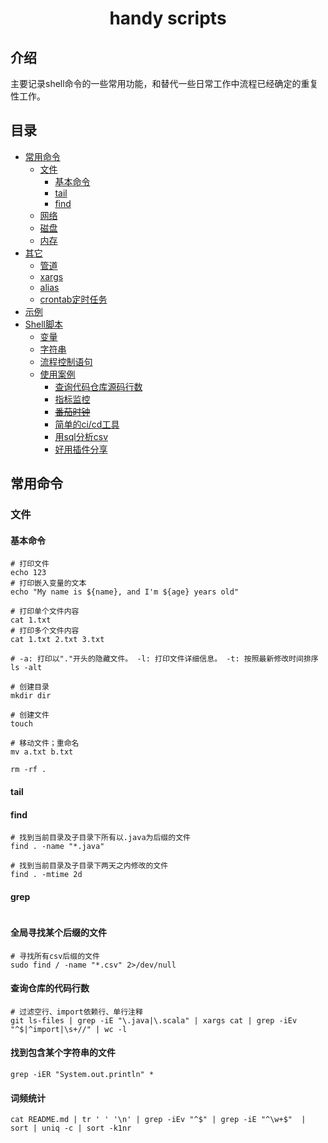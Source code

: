 <h1 align="center">handy scripts</h1>

## 介绍
主要记录shell命令的一些常用功能，和替代一些日常工作中流程已经确定的重复性工作。

## 目录
* [常用命令](#常用命令)
    * [文件](#文件)
      * [基本命令](基本命令)
      * [tail](tail)
      * [find](find)
    * [网络](#网络)
    * [磁盘](#磁盘)
    * [内存](#内存)
* [其它](#其它)
    * [管道](#管道)
    * [xargs](#xargs)
    * [alias](#alias)
    * [crontab定时任务](#crontab定时任务)
* [示例](#示例)
* [Shell脚本](#Shell脚本)
    * [变量](#变量)
    * [字符串](#字符串)
    * [流程控制语句](#流程控制语句)
    * [使用案例](#使用案例)
      * [查询代码仓库源码行数](查询代码仓库源码行数)
      * [指标监控](指标监控)
      * [~~番茄时钟~~](番茄时钟)
      * [简单的ci/cd工具]()
      * [用sql分析csv]()
      * [好用插件分享]()
    





## 常用命令

### 文件
#### 基本命令
```shell
# 打印文件
echo 123
# 打印嵌入变量的文本
echo "My name is ${name}, and I'm ${age} years old"

# 打印单个文件内容
cat 1.txt 
# 打印多个文件内容
cat 1.txt 2.txt 3.txt

# -a: 打印以"."开头的隐藏文件。 -l: 打印文件详细信息。 -t: 按照最新修改时间排序
ls -alt

# 创建目录
mkdir dir

# 创建文件
touch 

# 移动文件；重命名
mv a.txt b.txt

rm -rf .
```

#### tail

#### find
```shell
# 找到当前目录及子目录下所有以.java为后缀的文件
find . -name "*.java"

# 找到当前目录及子目录下两天之内修改的文件
find . -mtime 2d
```

#### grep
```shell
```

#### 全局寻找某个后缀的文件
```shell
# 寻找所有csv后缀的文件
sudo find / -name "*.csv" 2>/dev/null
```

#### 查询仓库的代码行数
```shell
# 过滤空行、import依赖行、单行注释
git ls-files | grep -iE "\.java|\.scala" | xargs cat | grep -iEv "^$|^import|\s+//" | wc -l
```
#### 找到包含某个字符串的文件
```shell
grep -iER "System.out.println" *
```

#### 词频统计
```shell
cat README.md | tr ' ' '\n' | grep -iEv "^$" | grep -iE "^\w+$"  | sort | uniq -c | sort -k1nr
```
